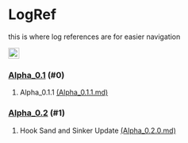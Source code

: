 # LogRef

this is where log references are for easier navigation<br>

<img height=22 src="https://github.com/ReRand/ACE-ULTRA/actions/workflows/logref.yml/badge.svg" alt="publish">

### [Alpha_0.1](https://github.com/ReRand/ACE-ULTRA/tree/main/Logs/Alpha_0.1) (#0)

1. Alpha_0.1.1 [(Alpha_0.1.1.md)](https://github.com/ReRand/ACE-ULTRA/blob/main/Logs/Alpha_0.1/Alpha_0.1.1.md) 

### [Alpha_0.2](https://github.com/ReRand/ACE-ULTRA/tree/main/Logs/Alpha_0.2) (#1)

1. Hook Sand and Sinker Update [(Alpha_0.2.0.md)](https://github.com/ReRand/ACE-ULTRA/blob/main/Logs/Alpha_0.2/Alpha_0.2.0.md) 